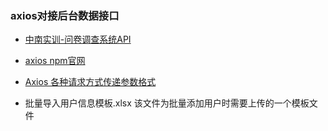 ### axios对接后台数据接口


- [中南实训-问卷调查系统API](https://documenter.getpostman.com/view/5791109/SVSDQBiE?version=latest#74d98e4b-4dcf-4fb2-a591-d3dac1890f36)
- [axios npm官网](https://www.npmjs.com/package/axios)
- [Axios 各种请求方式传递参数格式](https://www.jianshu.com/p/53deecb09077)

- 批量导入用户信息模板.xlsx 该文件为批量添加用户时需要上传的一个模板文件